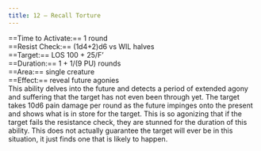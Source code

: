 ```yaml
---
title: 12 – Recall Torture
---
```

==Time to Activate:== 1 round  
==Resist Check:== (1d4+2)d6 vs WIL halves  
==Target:== LOS 100 + 25/F’  
==Duration:== 1 + 1/(9 PU) rounds  
==Area:== single creature  
==Effect:== reveal future agonies  
This ability delves into the future and detects a period of extended agony and suffering that the target has not even been through yet. The target takes 10d6 pain damage per round as the future impinges onto the present and shows what is in store for the target. This is so agonizing that if the target fails the resistance check, they are stunned for the duration of this ability. This does not actually guarantee the target will ever be in this situation, it just finds one that is likely to happen.  
